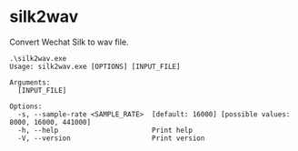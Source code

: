 # silk2wav
Convert Wechat Silk to wav file. 

```shell
.\silk2wav.exe
Usage: silk2wav.exe [OPTIONS] [INPUT_FILE]

Arguments:
  [INPUT_FILE]

Options:
  -s, --sample-rate <SAMPLE_RATE>  [default: 16000] [possible values: 8000, 16000, 441000]
  -h, --help                       Print help
  -V, --version                    Print version
```